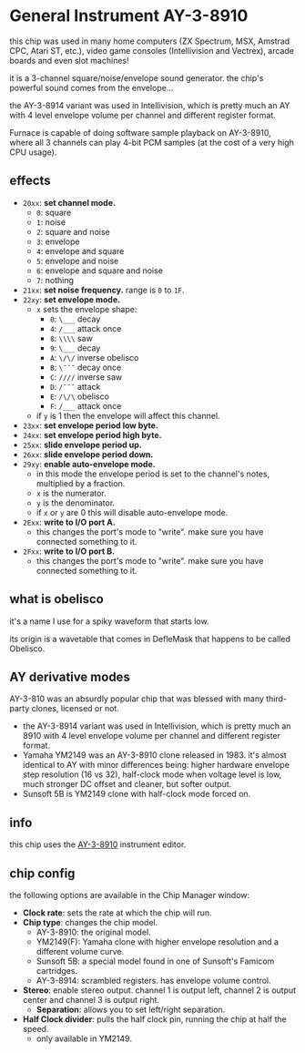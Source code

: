 # General Instrument AY-3-8910

this chip was used in many home computers (ZX Spectrum, MSX, Amstrad CPC, Atari ST, etc.), video game consoles (Intellivision and Vectrex), arcade boards and even slot machines!

it is a 3-channel square/noise/envelope sound generator. the chip's powerful sound comes from the envelope...

the AY-3-8914 variant was used in Intellivision, which is pretty much an AY with 4 level envelope volume per channel and different register format.

Furnace is capable of doing software sample playback on AY-3-8910, where all 3 channels can play 4-bit PCM samples (at the cost of a very high CPU usage).

## effects

- `20xx`: **set channel mode.**
  - `0`: square
  - `1`: noise
  - `2`: square and noise
  - `3`: envelope
  - `4`: envelope and square
  - `5`: envelope and noise
  - `6`: envelope and square and noise
  - `7`: nothing
- `21xx`: **set noise frequency.** range is `0` to `1F`.
- `22xy`: **set envelope mode.**
  - `x` sets the envelope shape:
    - `0`: `\___` decay
    - `4`: `/___` attack once
    - `8`: `\\\\` saw
    - `9`: `\___` decay
    - `A`: `\/\/` inverse obelisco
    - `B`: `\¯¯¯` decay once
    - `C`: `////` inverse saw
    - `D`: `/¯¯¯` attack
    - `E`: `/\/\` obelisco
    - `F`: `/___` attack once
  - if `y` is 1 then the envelope will affect this channel.
- `23xx`: **set envelope period low byte.**
- `24xx`: **set envelope period high byte.**
- `25xx`: **slide envelope period up.**
- `26xx`: **slide envelope period down.**
- `29xy`: **enable auto-envelope mode.**
  - in this mode the envelope period is set to the channel's notes, multiplied by a fraction.
  - `x` is the numerator.
  - `y` is the denominator.
  - if `x` or `y` are 0 this will disable auto-envelope mode.
- `2Exx`: **write to I/O port A.**
  - this changes the port's mode to "write". make sure you have connected something to it.
- `2Fxx`: **write to I/O port B.**
  - this changes the port's mode to "write". make sure you have connected something to it.

## what is obelisco

it's a name I use for a spiky waveform that starts low.

its origin is a wavetable that comes in DefleMask that happens to be called Obelisco.

## AY derivative modes

AY-3-810 was an absurdly popular chip that was blessed with many third-party clones, licensed or not.

- the AY-3-8914 variant was used in Intellivision, which is pretty much an 8910 with 4 level envelope volume per channel and different register format.
- Yamaha YM2149 was an AY-3-8910 clone released in 1983. it's almost identical to AY with minor differences being: higher hardware envelope step resolution (16 vs 32), half-clock mode when voltage level is low, much stronger DC offset and cleaner, but softer output.
- Sunsoft 5B is YM2149 clone with half-clock mode forced on.

## info

this chip uses the [AY-3-8910](../4-instrument/ay8910.md) instrument editor.

## chip config

the following options are available in the Chip Manager window:

- **Clock rate**: sets the rate at which the chip will run.
- **Chip type**: changes the chip model.
  - AY-3-8910: the original model.
  - YM2149(F): Yamaha clone with higher envelope resolution and a different volume curve.
  - Sunsoft 5B: a special model found in one of Sunsoft's Famicom cartridges.
  - AY-3-8914: scrambled registers. has envelope volume control.
- **Stereo**: enable stereo output. channel 1 is output left, channel 2 is output center and channel 3 is output right.
  - **Separation**: allows you to set left/right separation.
- **Half Clock divider**: pulls the half clock pin, running the chip at half the speed.
  - only available in YM2149.
